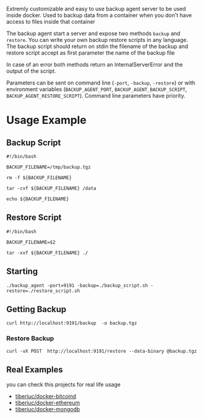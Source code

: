
Extremly customizable and easy to use backup agent server to be used inside docker. Used to backup data from a container when you don't have access to files inside that container

The backup agent start a server and expose two methods `backup` and `restore`. You can write your own backup restore scripts in any language. The backup script should return on stdin the filename of the backup and restore script accept as first parameter the name of the backup file

In case of an error both methods return an InternalServerError and the output of the script.

Parameters can be sent on command line (`-port`, `-backup`, `-restore`) or with environment variables (`BACKUP_AGENT_PORT`, `BACKUP_AGENT_BACKUP_SCRIPT`, `BACKUP_AGENT_RESTORE_SCRIPT`). Command line parameters have priority.


# Usage Example

## Backup Script

```
#!/bin/bash

BACKUP_FILENAME=/tmp/backup.tgz

rm -f ${BACKUP_FILENAME}

tar -cvf ${BACKUP_FILENAME} /data

echo ${BACKUP_FILENAME}
```

## Restore Script

```
#!/bin/bash

BACKUP_FILENAME=$2

tar -xvf ${BACKUP_FILENAME} ./

```

## Starting

```
./backup_agent -port=9191 -backup=./backup_script.sh -restore=./restore_script.sh
```

## Getting Backup
```
curl http://localhost:9191/backup  -o backup.tgz
```

### Restore Backup
```
curl -vX POST  http://localhost:9191/restore --data-binary @backup.tgz
```

## Real Examples

you can check this projects for real life usage

* [tiberiuc/docker-bitcoind](https://github.com/tiberiuc/docker-bitcoind)
* [tiberiuc/docker-ethereum](https://github.com/tiberiuc/docker-ethereum)
* [tiberiuc/docker-mongodb](https://github.com/tiberiuc/docker-mongodb)
